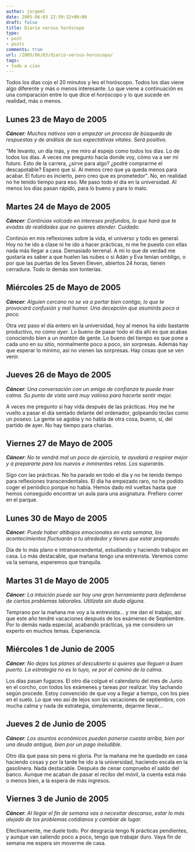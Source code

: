 ```yaml
---
author: jorgeml
date: 2005-06-03 22:59:32+00:00
draft: false
title: Diario versus horóscopo
type: 
- post
- posts
comments: true
url: /2005/06/03/diario-versus-horoscopo/
tags:
- todo a cien
---
```


Todos los días cojo el 20 minutos y leo el horóscopo. Todos los días viene algo diferente y más o menos interesante. Lo que viene a continuación es una comparación entre lo que dice el horóscopo y lo que sucede en realidad, más o menos.

## Lunes 23 de Mayo de 2005


_**Cáncer**: Muchos nativos van a empezar un proceso de búsqueda de respuestas y de análisis de sus expectativas vitales. Será positivo._

"Me levanto, un día más, y me miro al espejo como todos los días. Lo de todos los días. A veces me pregunto hacia donde voy, cómo va a ser mi futuro. Esto de la carrera, ¿sirve para algo? ¿podré comprarme el descapotable? Espero que sí. Al menos creo que ya queda menos para acabar. El futuro es incierto, pero creo que es prometedor". No, en realidad no he tenido tiempo para eso. Me paso todo el día en la universidad. Al menos los días pasan rápido, para lo bueno y para lo malo.


## Martes 24 de Mayo de 2005


_**Cáncer**: Continúas volcado en intereses profundos, lo que hará que te evadas de realidades que no quieres atender. Cuidado._

Continúo en mis reflexiones sobre la vida, el universo y todo en general. Hoy no he ido a clase ni he ido a hacer prácticas, ni me he puesto con ellas nada más llegar a casa. Demasiado terrenal. A mi lo que de verdad me gustaría es saber a que huelen las nubes o si Adán y Eva tenían ombligo, o por que las puertas de los Seven Eleven, abiertos 24 horas, tienen cerradura. Todo lo demás son tonterías.


## Miércoles 25 de Mayo de 2005


_**Cáncer**: Alguien cercano no se va a portar bien contigo, lo que te provocará confusión y mal humor. Una decepción que asumirás poco a poco._

Otra vez paso el día entero en la universidad, hoy al menos ha sido bastante productivo, _no como ayer_. Lo bueno de pasar todo el día ahí es que acabas conociendo bien a un montón de gente. Lo bueno del tiempo es que pone a cada uno en su sitio, normalmente poco a poco, sin sorpresas. Además hay que esperar lo mínimo, así no vienen las sorpresas. Hay cosas que se ven venir.


## Jueves 26 de Mayo de 2005


_**Cáncer**: Una conversación con un amigo de confianza te puede traer calma. Su punto de vista será muy valioso para hacerte sentir mejor._

A veces me pregunto si hay vida después de las prácticas. Hoy me he vuelto a pasar el día sentado delante del ordenador, golpeando teclas como un poseso. La gente se agobia y no habla de otra cosa, bueno, sí, del partido de ayer. No hay tiempo para charlas.


## Viernes 27 de Mayo de 2005


_**Cáncer**: No te vendrá mal un poco de ejercicio, te ayudará a respirar mejor y a prepararte para los nuevos e inminentes retos. Los superarás._

Sigo con las prácticas. No ha parado en todo el día y no he tenido tiempo para reflexiones transcendentales. El día ha empezado raro, no he podido coger el periódico porque no había. Hemos dado mil vueltas hasta que hemos conseguido encontrar un aula para una asignatura. Prefiero correr en el parque.


## Lunes 30 de Mayo de 2005


_**Cáncer**: Puede haber altibajos emocionales en esta semana, los acontecimientos fluctuarán a tu alrededor y tienes que estar preparado._

Día de lo más plano e intransecendental, estudiando y haciendo trabajos en casa. Lo más destacable, que mañana tengo una entrevista. Veremos como va la semana, esperemos que tranquila.


## Martes 31 de Mayo de 2005


_**Cáncer**: La intuición puede ser hoy una gran herramienta para defenderse de ciertos problemas laborales. Utilízala sin duda alguna._

Temprano por la mañana me voy a la entrevista... y me dan el trabajo, así que este año tendré vacaciones después de los exámenes de Septiembre. Por lo demás nada especial, acabando prácticas, ya me considero un experto en muchos temas. Experiencia.


## Miércoles 1 de Junio de 2005


_**Cáncer**: No dejes tus planes al descubierto si quieres que lleguen a buen puerto. La estrategia no es lo tuyo, ve por el camino de la calma._

Los días pasan fugaces. El otro día colgué el calendario del mes de Junio en el corcho, con todos los exámenes y tareas por realizar. Voy tachando según procede. Estoy convencido de que voy a llegar a tiempo, con los pies en el suelo. Lo que veo así de lejos son las vacaciones de septiembre, con mucha calma y nada de estrategia, simplemente, dejarme llevar...


## Jueves 2 de Junio de 2005


_**Cáncer**: Los asuntos económicos pueden ponerse cuesta arriba, bien por una deuda antigua, bien por un pago ineludible._

Otro día que pasa sin pena ni gloria. Por la mañana me he quedado en casa haciendo cosas y por la tarde he ido a la universidad, haciendo escala en la gasolinera. Nada destacable. Después de cenar compruebo el saldo del banco. Aunque me acaban de pasar el recibo del móvil, la cuenta está más o menos bien, a la espera de más ingresos.


## Viernes 3 de Junio de 2005


_**Cáncer**: Al llegar el fin de semana vas a necesitar descanso, estar lo más alejado de los problemas cotidianos y cambiar de lugar._

Efectivamente, me duele todo. Por desgracia tengo N prácticas pendientes, y aunque van saliendo poco a poco, tengo que trabajar duro. Vaya fin de semana me espera sin moverme de casa.
